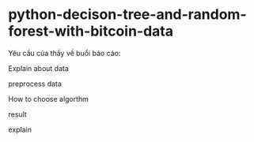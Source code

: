 # python-decison-tree-and-random-forest-with-bitcoin-data

Yêu cầu của thầy về buổi báo cáo: 

Explain about data

preprocess data

How to choose algorthm

result

explain
